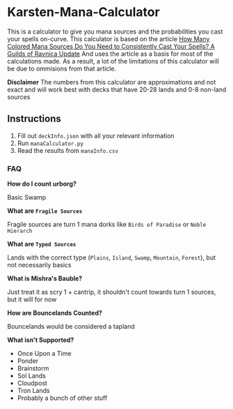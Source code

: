 # Karsten-Mana-Calculator
This is a calculator to give you mana sources and the probabilities you cast your spells on-curve.
This calculator is based on the article [How Many Colored Mana Sources Do You Need to Consistently Cast Your Spells? A Guilds of Ravnica Update](https://www.channelfireball.com/all-strategy/articles/how-many-colored-mana-sources-do-you-need-to-consistently-cast-your-spells-a-guilds-of-ravnica-update/)
And uses the article as a basis for most of the calculations made. As a result, a lot of the limitations of this calculator will be due to ommisions from that article.

**Disclaimer**
The numbers from this calculator are approximations and not exact and will work best with decks that have 20-28 lands and 0-8 non-land sources

## Instructions
1. Fill out `deckInfo.json` with all your relevant information
2. Run `manaCalculator.py`
3. Read the results from `manaInfo.csv`

### FAQ

**How do I count urborg?**

Basic Swamp

**What are `Fragile Sources`**

Fragile sources are turn 1 mana dorks like `Birds of Paradise` or `Noble Hierarch`

**What are `Typed Sources`**

Lands with the correct type (`Plains`, `Island`, `Swamp`, `Mountain`, `Forest`), but not necessarily basics

**What is Mishra's Bauble?**

Just treat it as scry 1 + cantrip, it shouldn't count towards turn 1 sources, but it will for now

**How are Bouncelands Counted?**

Bouncelands would be considered a tapland

**What isn't Supported?**
* Once Upon a Time
* Ponder
* Brainstorm
* Sol Lands
* Cloudpost
* Tron Lands
* Probably a bunch of other stuff
